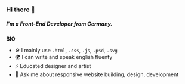 ### **Hi there 👋**
##### I'm a Front-End Developer from Germany.

**BIO**
* ⚙️ I mainly use ``.html``, ``.css``, ``.js``, ``.psd``, ``.svg`` 
* 🌍 I can write and speak english fluenty
* ⚡️ Educated designer and artist
* 💬 Ask me about responsive website building, design, development
